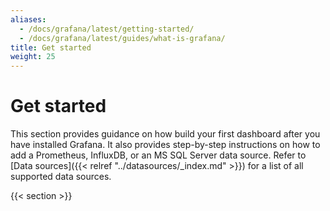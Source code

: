 ```yaml
---
aliases:
  - /docs/grafana/latest/getting-started/
  - /docs/grafana/latest/guides/what-is-grafana/
title: Get started
weight: 25
---
```


# Get started

This section provides guidance on how build your first dashboard after you have installed Grafana. It also provides step-by-step instructions on how to add a Prometheus, InfluxDB, or an MS SQL Server data source. Refer to [Data sources]({{< relref "../datasources/_index.md" >}}) for a list of all supported data sources.

{{< section >}}
